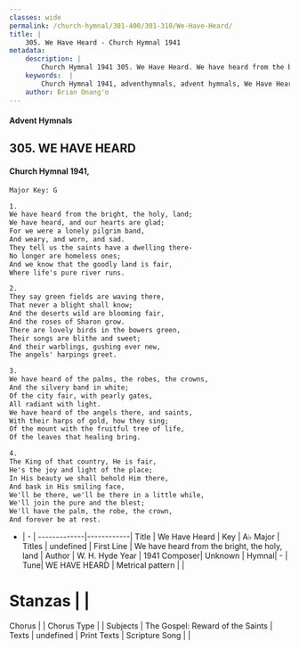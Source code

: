 ```yaml
---
classes: wide
permalink: /church-hymnal/301-400/301-310/We-Have-Heard/
title: |
    305. We Have Heard - Church Hymnal 1941
metadata:
    description: |
        Church Hymnal 1941 305. We Have Heard. We have heard from the bright, the holy, land; We have heard, and our hearts are glad; For we were a lonely pilgrim band, And weary, and worn, and sad. They tell us the saints have a dwelling there- No longer are homeless ones; And we know that the goodly land is fair, Where life's pure river runs. 
    keywords:  |
        Church Hymnal 1941, adventhymnals, advent hymnals, We Have Heard, We have heard from the bright, the holy, land. 
    author: Brian Onang'o
---
```


#### Advent Hymnals
## 305. WE HAVE HEARD
####  Church Hymnal 1941,

```txt
Major Key: G

1.
We have heard from the bright, the holy, land;
We have heard, and our hearts are glad;
For we were a lonely pilgrim band,
And weary, and worn, and sad.
They tell us the saints have a dwelling there-
No longer are homeless ones;
And we know that the goodly land is fair,
Where life's pure river runs.

2.
They say green fields are waving there,
That never a blight shall know;
And the deserts wild are blooming fair,
And the roses of Sharon grow.
There are lovely birds in the bowers green,
Their songs are blithe and sweet;
And their warblings, gushing ever new,
The angels' harpings greet.

3.
We have heard of the palms, the robes, the crowns,
And the silvery band in white;
Of the city fair, with pearly gates,
All radiant with light.
We have heard of the angels there, and saints,
With their harps of gold, how they sing;
Of the mount with the fruitful tree of life,
Of the leaves that healing bring.

4.
The King of that country, He is fair,
He's the joy and light of the place;
In His beauty we shall behold Him there,
And bask in His smiling face,
We'll be there, we'll be there in a little while,
We'll join the pure and the blest;
We'll have the palm, the robe, the crown,
And forever be at rest.

```

- |   -  |
-------------|------------|
Title | We Have Heard |
Key | A♭ Major |
Titles | undefined |
First Line | We have heard from the bright, the holy, land |
Author | W. H. Hyde
Year | 1941
Composer| Unknown |
Hymnal|  - |
Tune| WE HAVE HEARD |
Metrical pattern | |
# Stanzas |  |
Chorus |  |
Chorus Type |  |
Subjects | The Gospel: Reward of the Saints |
Texts | undefined |
Print Texts | 
Scripture Song |  |
    
